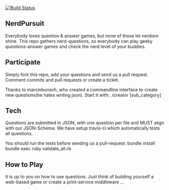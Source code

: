[![Build Status](http://travis-ci.org/Nerds/NerdPursuit.png)](http://travis-ci.org/Nerds/NerdPursuit)

## NerdPursuit

Everybody loves question & answer games, but none of those let nerdism 
shine. This repo gathers nerd-questions, so everybody can play geeky  
questions-answer games and check the nerd level of your buddies.

## Participate

Simply fork this repo, add your questions and send us a pull request. 
Comment commits and pull requests or create a ticket.

Thanks to marcinbunsch, who created a commandline interface to create new 
questions(he hates writing json). Start it with:
    ./creator [sub_category]

## Tech

Questions are submitted in JSON, with one question per file and MUST 
align with our JSON-Schema. We have setup travis-ci which automatically 
tests all questions.

You should run the tests before sending us a pull-request:
    bundle install
    bundle exec ruby validate_all.rb

## How to Play

It is up to you on how to use questions. Just think of building yourself 
a web-based game or create a print-service middleware ...
